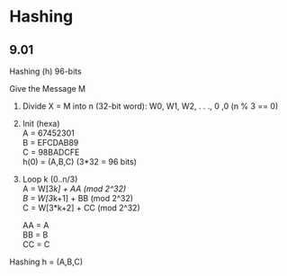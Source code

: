 
# Hashing


## 9.01 
Hashing (h) 96-bits

Give the Message M 

1. Divide X = M into n (32-bit word): W0, W1, W2, . . ., 0 ,0   (n % 3 == 0)  
2. Init (hexa)  
	A = 67452301  
	B = EFCDAB89  
	C = 98BADCFE  
	h(0) = (A,B,C)  (3*32 = 96 bits)  
 
3. Loop k (0..n/3)  
	A = W[3*k] + AA (mod 2^32)  
	B = W[3*k+1] + BB (mod 2^32)  
	C = W[3*k+2] + CC (mod 2^32)  
	
	AA = A  
	BB = B   
	CC = C   
	
Hashing h = (A,B,C)   


